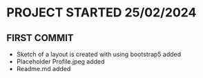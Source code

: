 # PROJECT STARTED 25/02/2024
## FIRST COMMIT
- Sketch of a layout is created with using bootstrap5 added
- Placeholder Profile.jpeg added
- Readme.md added
